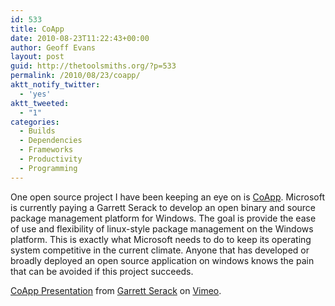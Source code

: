 ```yaml
---
id: 533
title: CoApp
date: 2010-08-23T11:22:43+00:00
author: Geoff Evans
layout: post
guid: http://thetoolsmiths.org/?p=533
permalink: /2010/08/23/coapp/
aktt_notify_twitter:
  - 'yes'
aktt_tweeted:
  - "1"
categories:
  - Builds
  - Dependencies
  - Frameworks
  - Productivity
  - Programming
---
```

One open source project I have been keeping an eye on is [CoApp](http://coapp.org). Microsoft is currently paying a Garrett Serack to develop an open binary and source package management platform for Windows. The goal is provide the ease of use and flexibility of linux-style package management on the Windows platform. This is exactly what Microsoft needs to do to keep its operating system competitive in the current climate. Anyone that has developed or broadly deployed an open source application on windows knows the pain that can be avoided if this project succeeds.



[CoApp Presentation](http://vimeo.com/14075000) from [Garrett Serack](http://vimeo.com/user4476256) on [Vimeo](http://vimeo.com).